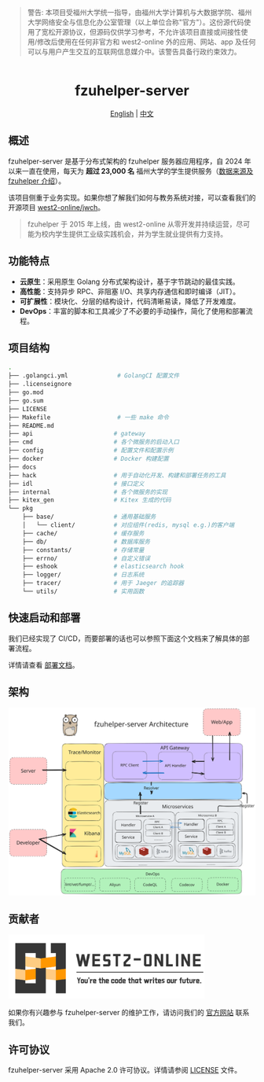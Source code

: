 > 警告: 本项目受福州大学统一指导，由福州大学计算机与大数据学院、福州大学网络安全与信息化办公室管理（以上单位合称"官方"）。这份源代码使用了宽松开源协议，但源码仅供学习参考，不允许该项目直接或间接性使用/修改后使用在任何非官方和 west2-online 外的应用、网站、app 及任何可以与用户产生交互的互联网信息媒介中。该警告具备行政约束效力。

<div align="center">
  <h1 style="display: inline-block; vertical-align: middle;">fzuhelper-server</h1>
</div>

<div align="center">
  <a href="/README.md">English</a> | <a href="#overview">中文</a>
</div>

## <a id="overview"></a>概述

fzuhelper-server 是基于分布式架构的 fzuhelper 服务器应用程序，自 2024 年以来一直在使用，每天为 **超过 23,000 名** 福州大学的学生提供服务（[数据来源及 fzuhelper 介绍](https://west2-online.feishu.cn/wiki/RG3UwWGqPig8lHk0mYsccKWRnrd)）。

该项目侧重于业务实现。如果你想了解我们如何与教务系统对接，可以查看我们的开源项目 [west2-online/jwch](https://github.com/west2-online/jwch)。

> fzuhelper 于 2015 年上线，由 west2-online 从零开发并持续运营，尽可能为校内学生提供工业级实践机会，并为学生就业提供有力支持。

## 功能特点

- **云原生**：采用原生 Golang 分布式架构设计，基于字节跳动的最佳实践。
- **高性能**：支持异步 RPC、非阻塞 I/O、共享内存通信和即时编译（JIT）。
- **可扩展性**：模块化、分层的结构设计，代码清晰易读，降低了开发难度。
- **DevOps**：丰富的脚本和工具减少了不必要的手动操作，简化了使用和部署流程。

## 项目结构

```bash
.
├── .golangci.yml              # GolangCI 配置文件
├── .licenseignore
├── go.mod
├── go.sum
├── LICENSE
├── Makefile                   # 一些 make 命令
├── README.md
├── api                       # gateway
├── cmd                       # 各个微服务的启动入口
├── config                    # 配置文件和配置示例
├── docker                    # Docker 构建配置
├── docs
├── hack                      # 用于自动化开发、构建和部署任务的工具
├── idl                       # 接口定义
├── internal                  # 各个微服务的实现
├── kitex_gen                 # Kitex 生成的代码
└── pkg
    ├── base/                 # 通用基础服务
    │   └── client/           # 对应组件(redis, mysql e.g.)的客户端
    ├── cache/                # 缓存服务
    ├── db/                   # 数据库服务
    ├── constants/            # 存储常量
    ├── errno/                # 自定义错误
    ├── eshook                # elasticsearch hook
    ├── logger/               # 日志系统
    ├── tracer/               # 用于 Jaeger 的追踪器
    └── utils/                # 实用函数
```

## 快速启动和部署

我们已经实现了 CI/CD，而要部署的话也可以参照下面这个文档来了解具体的部署流程。

详情请查看 [部署文档](deploy.md)。

## 架构

![](./img/architecture.svg)

## 贡献者

<img src="./img/logo(en).svg" width="400">

如果你有兴趣参与 fzuhelper-server 的维护工作，请访问我们的 [官方网站](https://site.west2.online) 联系我们。

## 许可协议

fzuhelper-server 采用 Apache 2.0 许可协议。详情请参阅 [LICENSE](/LICENSE) 文件。
